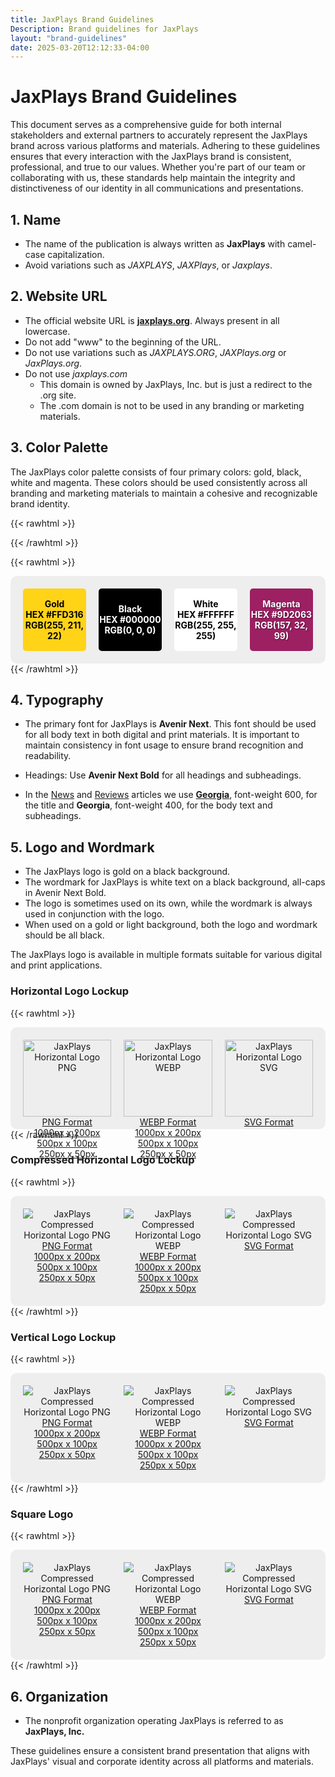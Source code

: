 ```yaml
---
title: JaxPlays Brand Guidelines
Description: Brand guidelines for JaxPlays
layout: "brand-guidelines"
date: 2025-03-20T12:12:33-04:00
---
```

# JaxPlays Brand Guidelines

This document serves as a comprehensive guide for both internal stakeholders and external partners to accurately represent the JaxPlays brand across various platforms and materials. Adhering to these guidelines ensures that every interaction with the JaxPlays brand is consistent, professional, and true to our values. Whether you're part of our team or collaborating with us, these standards help maintain the integrity and distinctiveness of our identity in all communications and presentations.

## 1. Name
- The name of the publication is always written as **JaxPlays** with camel-case capitalization.
- Avoid variations such as *JAXPLAYS*, *JAXPlays*, or *Jaxplays*.

## 2. Website URL
- The official website URL is [**jaxplays.org**](https://jaxplays.org). Always present in all lowercase. 
- Do not add "www" to the beginning of the URL.
- Do not use variations such as *JAXPLAYS.ORG*, *JAXPlays.org* or *JaxPlays.org*.
- Do not use *jaxplays.com*
  - This domain is owned by JaxPlays, Inc. but is just a redirect to the .org site.
  - The .com domain is not to be used in any branding or marketing materials.

## 3. Color Palette

The JaxPlays color palette consists of four primary colors: gold, black, white and magenta. These colors should be used consistently across all branding and marketing materials to maintain a cohesive and recognizable brand identity.

<!-- raw html -->
{{< rawhtml >}}
<style>
  /* Container Styles */
  .grid-container {
    display: grid;
    gap: 20px;
    padding: 20px;
    background: #eee;
    border-radius: 10px;
    text-align: center;
  }

  /* Grid Column Settings */
  .palette-container {
    grid-template-columns: repeat(4, 1fr);
  }

  .logo-container {
    grid-template-columns: repeat(3, 1fr);
  }

  /* Color Blocks */
  .palette-color {
    height: 100px;
    display: flex;
    flex-direction: column;
    justify-content: center;
    align-items: center;
    border-radius: 5px;
    font-weight: bold;
  }

  /* Individual Colors */
  .palette-gold { background: #ffd316; color: #000; }
  .palette-black { background: #000; color: #fff; }
  .palette-white { background: #fff; color: #000; }
  .palette-magenta { background: #9d2063; color: #fff; text-shadow: 1px 1px 2px rgba(0,0,0,0.5); }

  /* Logos */
  .logo-image {
    width: 100%;
    height: auto;
    max-width: 250px;
    margin: 0 auto;
  }

  /* Clickable Palette Text */
  .palette-text {
    cursor: pointer;
  }

  /* Responsive adjustments */
  @media (max-width: 768px) {
    .palette-container, .logo-container {
      grid-template-columns: 1fr;
    }
    .logo-image {
      max-width: 100%;
    }
  }
</style>

<script>
function copyToClipboard(value) {
  const el = document.createElement('textarea');
  el.value = value;
  document.body.appendChild(el);
  el.select();
  document.execCommand('copy');
  document.body.removeChild(el);
  alert('Copied "' + value + '" to clipboard.');
}
</script>
{{< /rawhtml >}}

<!-- raw html -->
{{< rawhtml >}}
<div class="grid-container palette-container">
  <div class="palette-color palette-gold">
    Gold <span class="palette-text" onclick="copyToClipboard('#FFD316')">HEX #FFD316</span> <span class="palette-text" onclick="copyToClipboard('RGB(255, 211, 22)')">RGB(255, 211, 22)</span>
  </div>
  <div class="palette-color palette-black">
    Black <span class="palette-text" onclick="copyToClipboard('#000000')">HEX #000000</span> <span class="palette-text" onclick="copyToClipboard('RGB(0, 0, 0)')">RGB(0, 0, 0)</span>
  </div>
  <div class="palette-color palette-white">
    White <span class="palette-text" onclick="copyToClipboard('#FFFFFF')">HEX #FFFFFF</span> <span class="palette-text" onclick="copyToClipboard('RGB(255, 255, 255)')">RGB(255, 255, 255)</span>
  </div>
  <div class="palette-color palette-magenta">
    Magenta <span class="palette-text" onclick="copyToClipboard('#9D2063')">HEX #9D2063</span> <span class="palette-text" onclick="copyToClipboard('RGB(157, 32, 99)')">RGB(157, 32, 99)</span>
  </div>
</div>
{{< /rawhtml >}}

## 4. Typography

- The primary font for JaxPlays is **Avenir Next**. This font should be used for all body text in both digital and print materials. It is important to maintain consistency in font usage to ensure brand recognition and readability.

- Headings: Use **Avenir Next Bold** for all headings and subheadings.

- In the [News](/news/) and [Reviews](/reviews/) articles we use [**Georgia**](https://fonts.adobe.com/fonts/georgia), font-weight 600, for the title and **Georgia**, font-weight 400, for the body text and subheadings.

## 5. Logo and Wordmark
- The JaxPlays logo is gold on a black background.
- The wordmark for JaxPlays is white text on a black background, all-caps in Avenir Next Bold.
- The logo is sometimes used on its own, while the wordmark is always used in conjunction with the logo.
- When used on a gold or light background, both the logo and wordmark should be all black.

The JaxPlays logo is available in multiple formats suitable for various digital and print applications. 

### Horizontal Logo Lockup

<!-- raw html -->
{{< rawhtml >}}
<div class="grid-container logo-container">
  <div>
    <img src="/brand-kit/JaxPlaysLogoLockup-Horizontal_w250px.png" alt="JaxPlays Horizontal Logo PNG" class="logo-image px250"><br/>
    <a href="/brand-kit/JaxPlaysLogoLockup-Horizontal.png" class="b" target="_blank">PNG Format</a><br/>
    <a href="/brand-kit/JaxPlaysLogoLockup-Horizontal_w1000px.png" target="_blank">1000px x 200px</a><br/>
    <a href="/brand-kit/JaxPlaysLogoLockup-Horizontal_w500px.png" target="_blank">500px x 100px</a><br/>
    <a href="/brand-kit/JaxPlaysLogoLockup-Horizontal_w250px.png" target="_blank">250px x 50px</a><br/>
  </div>
  <div>
    <img src="/brand-kit/JaxPlaysLogoLockup-Horizontal_w250px.webp" alt="JaxPlays Horizontal Logo WEBP" class="logo-image px250"><br/>
    <a href="/brand-kit/JaxPlaysLogoLockup-Horizontal.webp" class="b" target="_blank">WEBP Format</a><br/>
    <a href="/brand-kit/JaxPlaysLogoLockup-Horizontal_w1000px.webp" target="_blank">1000px x 200px</a><br/>
    <a href="/brand-kit/JaxPlaysLogoLockup-Horizontal_w500px.webp" target="_blank">500px x 100px</a><br/>
    <a href="/brand-kit/JaxPlaysLogoLockup-Horizontal_w250px.webp" target="_blank">250px x 50px</a><br/>
  </div>
  <div>
    <img src="/brand-kit/JaxPlaysLogoLockup-Horizontal.svg" alt="JaxPlays Horizontal Logo SVG" class="logo-image px250"><br/>
    <a href="/brand-kit/JaxPlaysLogoLockup-Horizontal.svg" class="b" target="_blank">SVG Format</a>
  </div>
</div>
{{< /rawhtml >}}

### Compressed Horizontal Logo Lockup

{{< rawhtml >}}
<div class="grid-container logo-container">
  <div>
    <img src="/brand-kit/JaxPlaysLogoLockup-Compressed_w250px.png" alt="JaxPlays Compressed Horizontal Logo PNG" class="compressed-logo-image"><br/>
    <a href="/brand-kit/JaxPlaysLogoLockup-Compressed.png" class="b" target="_blank">PNG Format</a><br/>
    <a href="/brand-kit/JaxPlaysLogoLockup-Compressed_w1000px.png" target="_blank">1000px x 200px</a><br/>
    <a href="/brand-kit/JaxPlaysLogoLockup-Compressed_w500px.png" target="_blank">500px x 100px</a><br/>
    <a href="/brand-kit/JaxPlaysLogoLockup-Compressed_w250px.png" target="_blank">250px x 50px</a><br/>
  </div>
  <div>
    <img src="/brand-kit/JaxPlaysLogoLockup-Compressed_w250px.webp"alt="JaxPlays Compressed Horizontal Logo WEBP" class="compressed-logo-image"><br/>
    <a href="/brand-kit/JaxPlaysLogoLockup-Compressed.webp" class="b" target="_blank">WEBP Format</a><br/>
    <a href="/brand-kit/JaxPlaysLogoLockup-Compressed_w1000px.webp" target="_blank">1000px x 200px</a><br/>
    <a href="/brand-kit/JaxPlaysLogoLockup-Compressed_w500px.webp" target="_blank">500px x 100px</a><br/>
    <a href="/brand-kit/JaxPlaysLogoLockup-Compressed_w250px.webp" target="_blank">250px x 50px</a><br/>
  </div>
  <div>
    <img src="/brand-kit/JaxPlaysLogoLockup-Compressed.svg" alt="JaxPlays Compressed Horizontal Logo SVG" class="compressed-logo-image px250"><br/>
    <a href="/brand-kit/JaxPlaysLogoLockup-Compressed.svg" class="b" target="_blank">SVG Format</a>
  </div>
</div>
{{< /rawhtml >}}

### Vertical Logo Lockup

{{< rawhtml >}}
<div class="grid-container logo-container">
  <div>
    <img src="/brand-kit/JaxPlaysLogoLockup-Vertical_w250px.png" alt="JaxPlays Compressed Horizontal Logo PNG" class="compressed-logo-image"><br/>
    <a href="/brand-kit/JaxPlaysLogoLockup-Vertical.png" class="b" target="_blank">PNG Format</a><br/>
    <a href="/brand-kit/JaxPlaysLogoLockup-Vertical_w1000px.png" target="_blank">1000px x 200px</a><br/>
    <a href="/brand-kit/JaxPlaysLogoLockup-Vertical_w500px.png" target="_blank">500px x 100px</a><br/>
    <a href="/brand-kit/JaxPlaysLogoLockup-Vertical_w250px.png" target="_blank">250px x 50px</a><br/>
  </div>
  <div>
    <img src="/brand-kit/JaxPlaysLogoLockup-Vertical_w250px.webp" alt="JaxPlays Compressed Horizontal Logo WEBP" class="compressed-logo-image"><br/>
    <a href="/brand-kit/JaxPlaysLogoLockup-Vertical.webp" class="b" target="_blank">WEBP Format</a><br/>
    <a href="/brand-kit/JaxPlaysLogoLockup-Vertical_w1000px.webp" target="_blank">1000px x 200px</a><br/>
    <a href="/brand-kit/JaxPlaysLogoLockup-Vertical_w500px.webp" target="_blank">500px x 100px</a><br/>
    <a href="/brand-kit/JaxPlaysLogoLockup-Vertical_w250px.webp" target="_blank">250px x 50px</a><br/>
  </div>
  <div>
    <img src="/brand-kit/JaxPlaysLogoLockup-Vertical.svg" alt="JaxPlays Compressed Horizontal Logo SVG" class="compressed-logo-image px250"><br/>
    <a href="/brand-kit/JaxPlaysLogoLockup-Vertical.svg" class="b" target="_blank">SVG Format</a>
  </div>
</div>
{{< /rawhtml >}}

### Square Logo

{{< rawhtml >}}
<div class="grid-container logo-container">
  <div>
    <img src="/brand-kit/JaxPlaysLogo-Square_w250px.png" alt="JaxPlays Compressed Horizontal Logo PNG" class="compressed-logo-image"><br/>
    <a href="/brand-kit/JaxPlaysLogo-Square.png" class="b" target="_blank">PNG Format</a><br/>
    <a href="/brand-kit/JaxPlaysLogo-Square_w1000px.png" target="_blank">1000px x 200px</a><br/>
    <a href="/brand-kit/JaxPlaysLogo-Square_w500px.png" target="_blank">500px x 100px</a><br/>
    <a href="/brand-kit/JaxPlaysLogo-Square_w250px.png" target="_blank">250px x 50px</a><br/>
  </div>
  <div>
    <img src="/brand-kit/JaxPlaysLogo-Square_w250px.webp" alt="JaxPlays Compressed Horizontal Logo WEBP" class="compressed-logo-image"><br/>
    <a href="/brand-kit/JaxPlaysLogo-Square.webp" class="b" target="_blank">WEBP Format</a><br/>
    <a href="/brand-kit/JaxPlaysLogo-Square_w1000px.webp" target="_blank">1000px x 200px</a><br/>
    <a href="/brand-kit/JaxPlaysLogo-Square_w500px.webp" target="_blank">500px x 100px</a><br/>
    <a href="/brand-kit/JaxPlaysLogo-Square_w250px.webp" target="_blank">250px x 50px</a><br/>
  </div>
  <div>
    <img src="/brand-kit/JaxPlaysLogo-Square.svg" alt="JaxPlays Compressed Horizontal Logo SVG" class="compressed-logo-image px250"><br/>
    <a href="/brand-kit/JaxPlaysLogo-Square.svg" class="b" target="_blank">SVG Format</a>
  </div>
</div>
{{< /rawhtml >}}


## 6. Organization
- The nonprofit organization operating JaxPlays is referred to as **JaxPlays, Inc.**

These guidelines ensure a consistent brand presentation that aligns with JaxPlays' visual and corporate identity across all platforms and materials.
